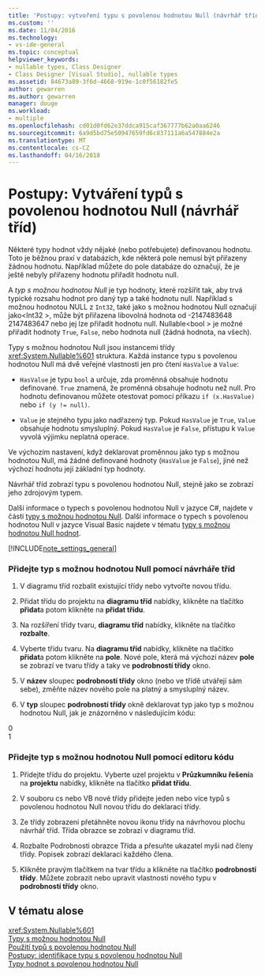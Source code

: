 ```yaml
---
title: 'Postupy: vytvoření typu s povolenou hodnotou Null (návrhář tříd) | Microsoft Docs'
ms.custom: ''
ms.date: 11/04/2016
ms.technology:
- vs-ide-general
ms.topic: conceptual
helpviewer_keywords:
- nullable types, Class Designer
- Class Designer [Visual Studio], nullable types
ms.assetid: 84673a89-3f6d-4668-919e-1c0f56182fe5
author: gewarren
ms.author: gewarren
manager: douge
ms.workload:
- multiple
ms.openlocfilehash: cd01d0fd62e37ddca915caf367777b62a0aa6246
ms.sourcegitcommit: 6a9d5bd75e50947659fd6c837111a6a547884e2a
ms.translationtype: MT
ms.contentlocale: cs-CZ
ms.lasthandoff: 04/16/2018
---
```

# <a name="how-to-create-a-nullable-type-class-designer"></a>Postupy: Vytváření typů s povolenou hodnotou Null (návrhář tříd)
Některé typy hodnot vždy nějaké (nebo potřebujete) definovanou hodnotu. Toto je běžnou praxí v databázích, kde některá pole nemusí být přiřazeny žádnou hodnotu. Například můžete do pole databáze do označují, že je ještě nebyly přiřazeny hodnotu přiřadit hodnotu null.  
  
A *typ s možnou hodnotou Null* je typ hodnoty, které rozšířit tak, aby trvá typické rozsahu hodnot pro daný typ a také hodnotu null. Například s možnou hodnotou NULL z `Int32`, také jako s možnou hodnotou Null označují jako\<Int32 >, může být přiřazena libovolná hodnota od -2147483648 2147483647 nebo jej lze přiřadit hodnotu null. Nullable\<bool > je možné přiřadit hodnoty `True`, `False`, nebo hodnota null (žádná hodnota, na všech).  
  
Typy s možnou hodnotou Null jsou instancemi třídy <xref:System.Nullable%601> struktura. Každá instance typu s povolenou hodnotou Null má dvě veřejné vlastnosti jen pro čtení `HasValue` a `Value`:  
  
-   `HasValue` je typu `bool` a určuje, zda proměnná obsahuje hodnotu definované. `True` znamená, že proměnná obsahuje hodnotu než null. Pro hodnotu definovanou můžete otestovat pomocí příkazu `if (x.HasValue)` nebo `if (y != null)`.  
  
-   `Value` je stejného typu jako nadřazený typ. Pokud `HasValue` je `True`, `Value` obsahuje hodnotu smysluplný. Pokud `HasValue` je `False`, přístupu k `Value` vyvolá výjimku neplatná operace.  
  
Ve výchozím nastavení, když deklarovat proměnnou jako typ s možnou hodnotou Null, má žádné definované hodnoty (`HasValue` je `False`), jiné než výchozí hodnotu její základní typ hodnoty.  
  
Návrhář tříd zobrazí typu s povolenou hodnotou Null, stejně jako se zobrazí jeho zdrojovým typem.  
  
Další informace o typech s povolenou hodnotou Null v jazyce C#, najdete v části [typy s možnou hodnotou Null](/dotnet/csharp/programming-guide/nullable-types/index). Další informace o typech s povolenou hodnotou Null v jazyce Visual Basic najdete v tématu [typy s možnou hodnotou Null hodnot](/dotnet/visual-basic/programming-guide/language-features/data-types/nullable-value-types).  
  
[!INCLUDE[note_settings_general](../../data-tools/includes/note_settings_general_md.md)]  
  
### <a name="to-add-a-nullable-type-by-using-the-class-designer"></a>Přidejte typ s možnou hodnotou Null pomocí návrháře tříd  
  
1.  V diagramu tříd rozbalit existující třídy nebo vytvořte novou třídu.  
  
2.  Přidat třídu do projektu na **diagramu tříd** nabídky, klikněte na tlačítko **přidat**a potom klikněte na **přidat třídu**.  
  
3.  Na rozšíření třídy tvaru, **diagramu tříd** nabídky, klikněte na tlačítko **rozbalte**.  
  
4.  Vyberte třídu tvaru. Na **diagramu tříd** nabídky, klikněte na tlačítko **přidat**a potom klikněte na **pole**. Nové pole, která má výchozí název **pole** se zobrazí ve tvaru třídy a taky ve **podrobností třídy** okno.  
  
5.  V **název** sloupec **podrobností třídy** okno (nebo ve třídě utvářejí sám sebe), změňte název nového pole na platný a smysluplný název.  
  
6.  V **typ** sloupec **podrobností třídy** okně deklarovat typ jako typ s možnou hodnotou Null, jak je znázorněno v následujícím kódu:  
  
<CodeContentPlaceHolder>0</CodeContentPlaceHolder>  
<CodeContentPlaceHolder>1</CodeContentPlaceHolder>  
### <a name="to-add-a-nullable-type-by-using-the-code-editor"></a>Přidejte typ s možnou hodnotou Null pomocí editoru kódu  
  
1.  Přidejte třídu do projektu. Vyberte uzel projektu v **Průzkumníku řešení**a na **projektu** nabídky, klikněte na tlačítko **přidat třídu**.  
  
2.  V souboru cs nebo VB nové třídy přidejte jeden nebo více typů s povolenou hodnotou Null novou třídu do deklaraci třídy.  
  
3.  Ze třídy zobrazení přetáhněte novou ikonu třídy na návrhovou plochu návrhář tříd. Třída obrazce se zobrazí v diagramu tříd.  
  
4.  Rozbalte Podrobnosti obrazce Třída a přesuňte ukazatel myši nad členy třídy. Popisek zobrazí deklaraci každého člena.  
  
5.  Klikněte pravým tlačítkem na tvar třídu a klikněte na tlačítko **podrobností třídy**. Můžete zobrazit nebo upravit vlastnosti nového typu v **podrobností třídy** okno.  
  
## <a name="see-alose"></a>V tématu alose
<xref:System.Nullable%601>   
[Typy s možnou hodnotou Null](/dotnet/csharp/programming-guide/nullable-types/index)   
[Použití typů s povolenou hodnotou Null](/dotnet/csharp/programming-guide/nullable-types/using-nullable-types)   
[Postupy: identifikace typu s povolenou hodnotou Null](/dotnet/csharp/programming-guide/nullable-types/how-to-identify-a-nullable-type)   
[Typy hodnot s povolenou hodnotou Null](/dotnet/visual-basic/programming-guide/language-features/data-types/nullable-value-types)